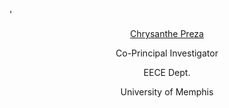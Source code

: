 '








<center><p><a href="https://www.memphis.edu/cirl/">Chrysanthe Preza</a></p>
<p>Co-Principal Investigator</p>
<p>EECE Dept.</p>
<p>University of Memphis</p></center>